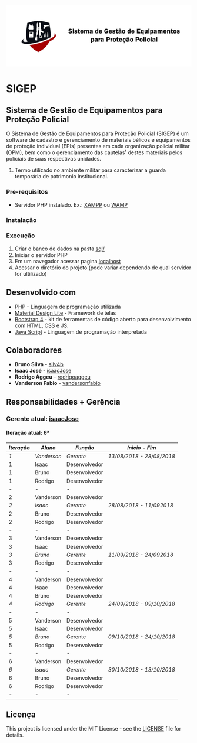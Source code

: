 <img src="img/banner.png" width="550">

# SIGEP

## Sistema de Gestão de Equipamentos para Proteção Policial

O Sistema de Gestão de Equipamentos para Proteção Policial (SIGEP) é um software de cadastro e gerenciamento de materiais bélicos e equipamentos de proteção individual (EPIs) presentes em cada organização policial militar (OPM), bem como o gerenciamento das cautelas¹ destes materiais pelos policiais de suas respectivas unidades.

1. Termo utilizado no ambiente militar para caracterizar a guarda temporária de patrimonio institucional.

### Pre-requisitos

* Servidor PHP instalado. Ex.: [XAMPP](https://www.apachefriends.org/download.html) ou [WAMP](http://www.wampserver.com/en/)

### Instalação

### Execução

1. Criar o banco de dados na pasta [sql/](https://github.com/rodrigoaggeu/GP3U/tree/master/sql)
2. Iniciar o servidor PHP
3. Em um navegador acessar pagina [localhost](http://localhost)
4. Acessar o diretório do projeto (pode variar dependendo de qual servidor for ultilizado)

## Desenvolvido com

* [PHP](http://php.net/) - Linguagem de programação utilizada
* [Material Design Lite](https://getmdl.io/) - Framework de telas
* [Bootstrap 4](https://getbootstrap.com/) - kit de ferramentas de código aberto para desenvolvimento com HTML, CSS e JS.
* [Java Script](https://www.javascript.com/) - Linguagem de programação interpretada

## Colaboradores

* **Bruno Silva** - [silv4b](https://github.com/silv4b)
* **Isaac José** - [isaacJose](https://github.com/isaacJose)
* **Rodrigo Aggeu** - [rodrigoaggeu](https://github.com/rodrigoaggeu)
* **Vanderson Fabio** - [vandersonfabio](https://github.com/vandersonfabio)

## Responsabilidades + Gerência

### Gerente atual: [isaacJose](https://github.com/isaacJose)

#### Iteração atual: 6ª

| *Iteração* | *Aluno*     | *Função*      | *Inicio - Fim*          |
| ---------- | ----------- | ------------- | ----------------------- |
| *1*        | *Vanderson* | *Gerente*     |*13/08/2018 - 28/08/2018*|
| 1          | Isaac       | Desenvolvedor |                         |
| 1          | Bruno       | Desenvolvedor |                         |
| 1          | Rodrigo     | Desenvolvedor |                         |
| -          | -           | -             |                         |
| 2          | Vanderson   | Desenvolvedor |                         |
| *2*        | *Isaac*     | *Gerente*     |*28/08/2018 - 11/092018* |
| 2          | Bruno       | Desenvolvedor |                         |
| 2          | Rodrigo     | Desenvolvedor |                         |
| -          | -           | -             |                         |
| 3          | Vanderson   | Desenvolvedor |                         |
| 3          | Isaac       | Desenvolvedor |                         |
| *3*        | *Bruno*     | *Gerente*     |*11/09/2018 - 24/092018* |
| 3          | Rodrigo     | Desenvolvedor |                         |
| -          | -           | -             |                         |
| 4          | Vanderson   | Desenvolvedor |                         |
| 4          | Isaac       | Desenvolvedor |                         |
| 4          | Bruno       | Desenvolvedor |                         |
| *4*        | *Rodrigo*   | *Gerente*     |*24/09/2018 - 09/10/2018*|
| -          | -           | -             |                         |
| 5          | Vanderson   | Desenvolvedor |                         |
| 5          | Isaac       | Desenvolvedor |                         |
| *5*        | *Bruno*     | Gerente       |*09/10/2018 - 24/10/2018*|
| 5          | Rodrigo     | Desenvolvedor |                         |
| -          | -           | -             |                         |
| 6          | Vanderson   | Desenvolvedor |                         |
| *6*        | *Isaac*     | *Gerente*     |*30/10/2018 - 13/10/2018*|
| 6          | Bruno       | Desenvolvedor |                         |
| 6          | Rodrigo     | Desenvolvedor |                         |
| -          | -           | -             |                         |

## Licença

This project is licensed under the MIT License - see the [LICENSE](https://github.com/rodrigoaggeu/GP3U/blob/master/LICENSE) file for details.
